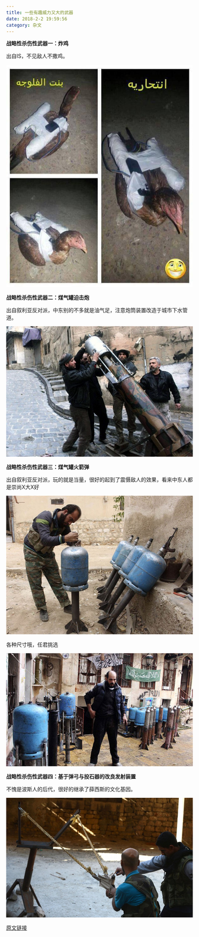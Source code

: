 ```yaml
---
title: 一些有趣威力又大的武器
date: 2018-2-2 19:59:56
category: 杂文
---
```


**战略性杀伤性武器一：炸鸡**

出自IS，不见敌人不撒鸡。

![](/pics/2018/02/v2-9b70a2256384f918791c8f6658c8b49d_r.jpg)

**战略性杀伤性武器二：煤气罐迫击炮**

出自叙利亚反对派，中东别的不多就是油气足，注意炮筒装置改造于城市下水管道。

![](/pics/2018/02/v2-5032789eb1766cf675662febdfe54939_r.jpg)

**战略性杀伤性武器三：煤气罐火箭弹**

出自叙利亚反对派，玩的就是当量，很好的起到了震慑敌人的效果，看来中东人都是崇尚X大X好

![](/pics/2018/02/v2-2a6487245ac19e97e46c55fe67649d1c_r.jpg)

各种尺寸哦，任君挑选

![](/pics/2018/02/v2-cad4424c99e94eadffa9ccb018d16d18_r.jpg)

**战略性杀伤性武器四：基于弹弓与投石器的改良发射装置**

不愧是波斯人的后代，很好的继承了薛西斯的文化基因。

![](/pics/2018/02/v2-7fa7cccb5b3fd2bf44b88736c4078a3a_r.jpg)

[原文链接](https://www.zhihu.com/question/266529853/answer/309715068)